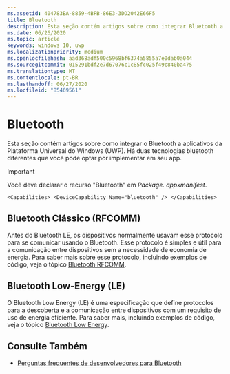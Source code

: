 ```yaml
---
ms.assetid: 404783BA-8859-4BFB-86E3-3DD2042E66F5
title: Bluetooth
description: Esta seção contém artigos sobre como integrar Bluetooth a aplicativos UWP (Plataforma Universal do Windows), incluindo como usar RFCOMM, GATT e anúncios LE (baixa energia).
ms.date: 06/26/2020
ms.topic: article
keywords: windows 10, uwp
ms.localizationpriority: medium
ms.openlocfilehash: aad368adf500c5968bf6374a5855a7e0dab0a044
ms.sourcegitcommit: 015291bdf2e7d67076c1c85fc025f49c840ba475
ms.translationtype: MT
ms.contentlocale: pt-BR
ms.lasthandoff: 06/27/2020
ms.locfileid: "85469561"
---
```

# <a name="bluetooth"></a>Bluetooth
Esta seção contém artigos sobre como integrar o Bluetooth a aplicativos da Plataforma Universal do Windows (UWP). Há duas tecnologias bluetooth diferentes que você pode optar por implementar em seu app.

> [!Important]
> Você deve declarar o recurso "Bluetooth" em *Package. appxmanifest*.
>
> `<Capabilities> <DeviceCapability Name="bluetooth" /> </Capabilities>`

## <a name="classic-bluetooth-rfcomm"></a>Bluetooth Clássico (RFCOMM)
Antes do Bluetooth LE, os dispositivos normalmente usavam esse protocolo para se comunicar usando o Bluetooth. Esse protocolo é simples e útil para a comunicação entre dispositivos sem a necessidade de economia de energia. Para saber mais sobre esse protocolo, incluindo exemplos de código, veja o tópico [Bluetooth RFCOMM](send-or-receive-files-with-rfcomm.md).

## <a name="bluetooth-low-energy-le"></a>Bluetooth Low-Energy (LE)
O Bluetooth Low Energy (LE) é uma especificação que define protocolos para a descoberta e a comunicação entre dispositivos com um requisito de uso de energia eficiente. Para saber mais, incluindo exemplos de código, veja o tópico [Bluetooth Low Energy](bluetooth-low-energy-overview.md).

## <a name="see-also"></a>Consulte Também
- [Perguntas frequentes de desenvolvedores para Bluetooth](bluetooth-dev-faq.md)